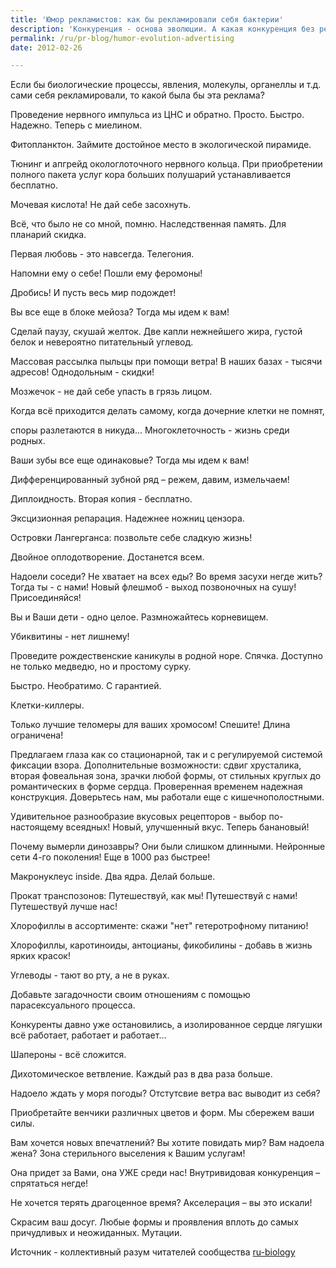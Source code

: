 ```yaml
---
title: 'Юмор рекламистов: как бы рекламировали себя бактерии'
description: 'Конкуренция - основа эволюции. А какая конкуренция без рекламы? Если бы биологические процессы, явления, молекулы, органеллы и т.д. сами себя рекламировали, то какой была бы эта реклама? Проведение нервного импульса из ЦНС и обратно. Просто. Быстро. Надежно. Теперь с миелином.'
permalink: /ru/pr-blog/humor-evolution-advertising
date: 2012-02-26

---
```


Если бы биологические процессы, явления, молекулы, органеллы и т.д. сами себя рекламировали, то какой была бы эта реклама?

Проведение нервного импульса из ЦНС и обратно. Просто. Быстро. Надежно. Теперь с миелином.

Фитопланктон. Займите достойное место в экологической пирамиде.

Тюнинг и апгрейд окологлоточного нервного кольца. При приобретении полного пакета услуг кора больших полушарий устанавливается бесплатно.

Мочевая кислота! Не дай себе засохнуть.

Всё, что было не со мной, помню. Наследственная память. Для планарий скидка.

Первая любовь - это навсегда. Телегония.

Напомни ему о себе! Пошли ему феромоны!

Дробись! И пусть весь мир подождет!

Вы все еще в блоке мейоза? Тогда мы идем к вам!

Сделай паузу, скушай желток. Две капли нежнейшего жира, густой белок и невероятно питательный углевод.

Массовая рассылка пыльцы при помощи ветра! В наших базах - тысячи адресов! Однодольным - скидки!

Мозжечок - не дай себе упасть в грязь лицом.

Когда всё приходится делать самому, когда дочерние клетки не помнят,

споры разлетаются в никуда... Многоклеточность - жизнь среди родных.

Ваши зубы все еще одинаковые? Тогда мы идем к вам!

Дифференцированный зубной ряд – режем, давим, измельчаем!

Диплоидность. Вторая копия - бесплатно.

Эксцизионная репарация. Надежнее ножниц цензора.

Островки Лангерганса: позвольте себе сладкую жизнь!

Двойное оплодотворение. Достанется всем.

Надоели соседи? Не хватает на всех еды? Во время засухи негде жить? Тогда ты - с нами! Новый флешмоб - выход позвоночных на сушу! Присоединяйся!

Вы и Ваши дети - одно целое. Размножайтесь корневищем.

Убиквитины - нет лишнему!

Проведите рождественские каникулы в родной норе. Спячка. Доступно не только медведю, но и простому сурку.

Быстро. Необратимо. С гарантией.

Клетки-киллеры.

Только лучшие теломеры для ваших хромосом! Спешите! Длина ограничена!

Предлагаем глаза как со стационарной, так и с регулируемой системой фиксации взора. Дополнительные возможности: сдвиг хрусталика, вторая фовеальная зона, зрачки любой формы, от стильных круглых до романтических в форме сердца. Проверенная временем надежная конструкция. Доверьтесь нам, мы работали еще с кишечнополостными.

Удивительное разнообразие вкусовых рецепторов - выбор по-настоящему всеядных! Новый, улучшенный вкус. Теперь банановый!

Почему вымерли динозавры? Они были слишком длинными. Нейронные сети 4-го поколения! Еще в 1000 раз быстрее!

Макронуклеус inside. Два ядра. Делай больше.

Прокат транспозонов: Путешествуй, как мы! Путешествуй с нами! Путешествуй лучше нас!

Хлорофиллы в ассортименте: скажи "нет" гетеротрофному питанию!

Хлорофиллы, каротиноиды, антоцианы, фикобилины - добавь в жизнь ярких красок!

Углеводы - тают во рту, а не в руках.

Добавьте загадочности своим отношениям с помощью парасексуального процесса.

Конкуренты давно уже остановились, а изолированное сердце лягушки всё работает, работает и работает...

Шапероны - всё сложится.

Дихотомическое ветвление. Каждый раз в два раза больше.

Надоело ждать у моря погоды? Отстутсвие ветра вас выводит из себя?

Приобретайте венчики различных цветов и форм. Мы сбережем ваши силы.

Вам хочется новых впечатлений? Вы хотите повидать мир? Вам надоела жена? Зона стерильного выселения к Вашим услугам!

Она придет за Вами, она УЖЕ среди нас! Внутривидовая конкуренция – спрятаться негде!

Не хочется терять драгоценное время? Акселерация – вы это искали!

Скрасим ваш досуг. Любые формы и проявления вплоть до самых причудливых и неожиданных. Мутации.

Источник - коллективный разум читателей сообщества <a href="https://ru-biology.livejournal.com/76700.html">ru-biology</a>

